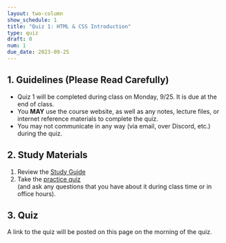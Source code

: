 ```yaml
---
layout: two-column
show_schedule: 1
title: "Quiz 1: HTML & CSS Introduction"
type: quiz
draft: 0
num: 1
due_date: 2023-09-25
---
```


## 1. Guidelines (Please Read Carefully)
* Quiz 1 will be completed during class on Monday, 9/25. It is due at the end of class.
* You **MAY** use the course website, as well as any notes, lecture files, or internet reference materials to complete the quiz.
* You may not communicate in any way (via email, over Discord, etc.) during the quiz.

## 2. Study Materials
1. Review the <a href="https://docs.google.com/document/d/1pghuzcrv5KAg9wrsLvzMLOnPyyMnFKwlFmkk6bzPHaU/edit?usp=sharing" target="_blank">Study Guide</a>
2. Take the [practice quiz](../activities/practice-quiz01) <br>(and ask any questions that you have about it during class time or in office hours).

## 3. Quiz
A link to the quiz will be posted on this page on the morning of the quiz.
